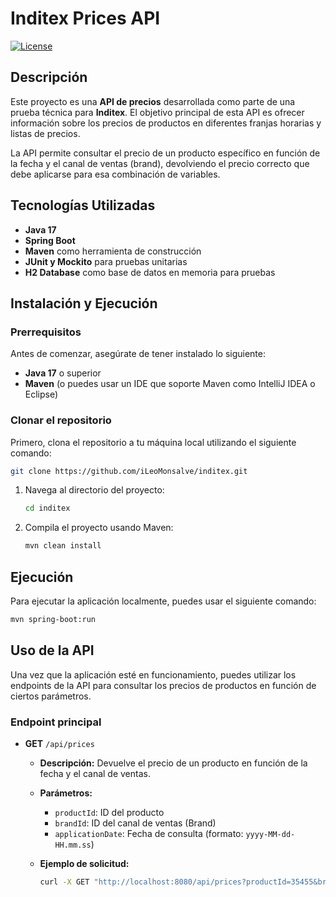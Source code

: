 # Inditex Prices API

[![License](https://img.shields.io/badge/license-MIT-blue.svg)](LICENSE)

## Descripción

Este proyecto es una **API de precios** desarrollada como parte de una prueba técnica para **Inditex**. El objetivo principal de esta API es ofrecer información sobre los precios de productos en diferentes franjas horarias y listas de precios.

La API permite consultar el precio de un producto específico en función de la fecha y el canal de ventas (brand), devolviendo el precio correcto que debe aplicarse para esa combinación de variables.

## Tecnologías Utilizadas

- **Java 17**
- **Spring Boot**
- **Maven** como herramienta de construcción
- **JUnit y Mockito** para pruebas unitarias
- **H2 Database** como base de datos en memoria para pruebas

## Instalación y Ejecución

### Prerrequisitos

Antes de comenzar, asegúrate de tener instalado lo siguiente:

- **Java 17** o superior
- **Maven** (o puedes usar un IDE que soporte Maven como IntelliJ IDEA o Eclipse)

### Clonar el repositorio

Primero, clona el repositorio a tu máquina local utilizando el siguiente comando:

```bash
git clone https://github.com/iLeoMonsalve/inditex.git
```
1. Navega al directorio del proyecto:
    ```bash
    cd inditex
    ```
2. Compila el proyecto usando Maven:
    ```bash
    mvn clean install
   ```
   
## Ejecución

Para ejecutar la aplicación localmente, puedes usar el siguiente comando:
```bash
mvn spring-boot:run
```

## Uso de la API

Una vez que la aplicación esté en funcionamiento, puedes utilizar los endpoints de la API para consultar los precios de productos en función de ciertos parámetros.

### Endpoint principal

- **GET** `/api/prices`
    - **Descripción:** Devuelve el precio de un producto en función de la fecha y el canal de ventas.
    - **Parámetros:**
        - `productId`: ID del producto
        - `brandId`: ID del canal de ventas (Brand)
        - `applicationDate`: Fecha de consulta (formato: `yyyy-MM-dd-HH.mm.ss`)
    - **Ejemplo de solicitud:**

      ```bash
      curl -X GET "http://localhost:8080/api/prices?productId=35455&brandId=1&applicationDate=2020-06-14-10.00.00"
      ```
